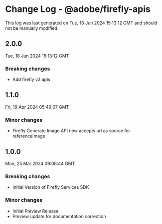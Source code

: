# Change Log - @adobe/firefly-apis

This log was last generated on Tue, 18 Jun 2024 15:13:12 GMT and should not be manually modified.

## 2.0.0
Tue, 18 Jun 2024 15:13:12 GMT

### Breaking changes

- Add firefly v3 apis

## 1.1.0
Fri, 19 Apr 2024 05:49:07 GMT

### Minor changes

- Firefly Generate Image API now accepts url as source for referenceImage

## 1.0.0
Mon, 25 Mar 2024 09:06:44 GMT

### Breaking changes

- Initial Version of Firefly Services SDK

### Minor changes

- Initial Preview Release
- Preview update for documentation correction

